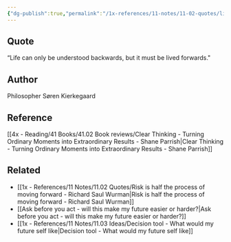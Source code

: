 ```yaml
---
{"dg-publish":true,"permalink":"/1x-references/11-notes/11-02-quotes/life-can-only-be-understood-backwards-but-it-must-be-lived-forwards-soren-kierkegaard/","title":"Life can only be understood backwards, but it must be lived forwards - Søren Kierkegaard","created":"2024-02-14T20:18:40.919+03:00","updated":"2024-02-14T20:18:40.919+03:00"}
---
```



## Quote
“Life can only be understood backwards, but it must be lived forwards."

## Author
Philosopher Søren Kierkegaard

## Reference
[[4x - Reading/41 Books/41.02 Book reviews/Clear Thinking - Turning Ordinary Moments into Extraordinary Results - Shane  Parrish\|Clear Thinking - Turning Ordinary Moments into Extraordinary Results - Shane  Parrish]]

## Related
- [[1x - References/11 Notes/11.02 Quotes/Risk is half the process of moving forward - Richard Saul Wurman\|Risk is half the process of moving forward - Richard Saul Wurman]]
- [[Ask before you act - will this make my future easier or harder?\|Ask before you act - will this make my future easier or harder?]]
- [[1x - References/11 Notes/11.03 Ideas/Decision tool - What would my future self like\|Decision tool - What would my future self like]]